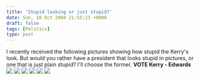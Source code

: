 ```yaml
---
title: 'Stupid looking or just stupid?'
date: Sun, 10 Oct 2004 21:55:23 +0000
draft: false
tags: [Politics]
type: post
---
```


I recently received the following pictures showing how stupid the Kerry's look. But would you rather have a president that looks stupid in pictures, or one that is just plain stupid? I'll choose the former. **VOTE Kerry - Edwards** [![](http://www.johnkerry.com/feeds/media/120x80.gif)](http://www.johnkerry.com/) ![](http://jroller.com/resources/jmrodri/bush-kerry-betterhalves.jpg) ![](http://jroller.com/resources/jmrodri/bush-kerry-husbands.jpg) ![](http://jroller.com/resources/jmrodri/bush-kerry-themen.jpg) ![](http://jroller.com/resources/jmrodri/bush-kerry-outdoorsmen.jpg) ![](http://jroller.com/resources/jmrodri/bush-kerry-sportsmen.jpg)